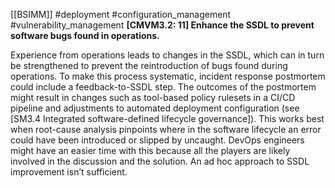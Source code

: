 [[BSIMM]] #deployment #configuration_management #vulnerability_management
**[CMVM3.2: 11] Enhance the SSDL to prevent software bugs found in operations.**


Experience from operations leads to changes in the SSDL, which can in turn be strengthened to prevent the reintroduction of bugs found during operations. To make this process systematic, incident response postmortem could include a feedback-to-SSDL step. The outcomes of the postmortem might result in changes such as tool-based policy rulesets in a CI/CD pipeline and adjustments to automated deployment configuration (see [SM3.4 Integrated software-defined lifecycle governance]). This works best when root-cause analysis pinpoints where in the software lifecycle an error could have been introduced or slipped by uncaught. DevOps engineers might have an easier time with this because all the players are likely involved in the discussion and the solution. An ad hoc approach to SSDL improvement isn’t sufficient.


